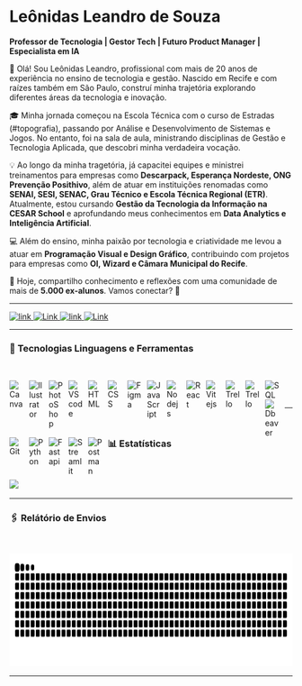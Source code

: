 # Leônidas Leandro de Souza  
**Professor de Tecnologia | Gestor Tech | Futuro Product Manager | Especialista em IA**  

👋 Olá! Sou Leônidas Leandro, profissional com mais de 20 anos de experiência no ensino de tecnologia e gestão. Nascido em Recife e com raízes também em São Paulo, construí minha trajetória explorando diferentes áreas da tecnologia e inovação.  

🎓 Minha jornada começou na Escola Técnica com o curso de Estradas (#topografia), passando por Análise e Desenvolvimento de Sistemas e Jogos. No entanto, foi na sala de aula, ministrando disciplinas de Gestão e Tecnologia Aplicada, que descobri minha verdadeira vocação.  

💡 Ao longo da minha tragetória, já capacitei equipes e ministrei treinamentos para empresas como **Descarpack, Esperança Nordeste, ONG Prevenção Posithivo**, além de atuar em instituições renomadas como **SENAI, SESI, SENAC, Grau Técnico e Escola Técnica Regional (ETR)**. Atualmente, estou cursando **Gestão da Tecnologia da Informação na CESAR School** e aprofundando meus conhecimentos em **Data Analytics e Inteligência Artificial**.  

💻 Além do ensino, minha paixão por tecnologia e criatividade me levou a atuar em **Programação Visual e Design Gráfico**, contribuindo com projetos para empresas como **OI, Wizard e Câmara Municipal do Recife**.  

🌟 Hoje, compartilho conhecimento e reflexões com uma comunidade de mais de **5.000 ex-alunos**. Vamos conectar? 🚀  

---

<p align="left">
    <a href="https://www.linkedin.com/in/leonidasprof/">
        <img 
            alt="link" 
            title="Me siga no Linkedin" 
            src="https://img.shields.io/static/v1?message=LinkedIn&logo=linkedin&label=&color=0077B5&logoColor=white&labelColor=&style=for-the-badge" height="35" alt="linkedin logo"
        />
    </a>
     <a href="https://www.instagram.com/prof.tenebroso/">
        <img 
            alt="Link" 
            title="Me siga no Instagram" 
            src="https://img.shields.io/static/v1?message=Instagram&logo=instagram&label=&color=E4405F&logoColor=white&labelColor=&style=for-the-badge" height="35" alt="instagram logo"
        />
    </a>
     <a href="https://www.facebook.com/ProfessorTenebroso/">
        <img 
            alt="link" 
            title="Me siga no Facebook" 
            src="https://img.shields.io/static/v1?message=FaceBook&logo=facebook&label=&color=0077B5&logoColor=white&labelColor=&style=for-the-badge" height="35" alt="facebook logo"
        />
    </a>
     <a href="mailto:leonidasls@gmail.com". target="_blank" rel="noopener noreferre">
        <img 
            alt="Link" 
            title="E-mail" 
            src="https://img.shields.io/static/v1?message=Gmail&logo=gmail&label=&color=D14836&logoColor=white&labelColor=&style=for-the-badge" height="35" alt="gmail logo"
        />
    </a>
</p>

---

### 🤖 Tecnologias Linguagens e Ferramentas

<br/>
<p align="left">
<img 
    align="left" 
    alt="Canva" 
    title="Canva"
    width="25px" 
    style="padding-right: 10px;" 
    src="https://cdn.jsdelivr.net/gh/devicons/devicon@latest/icons/canva/canva-original.svg"  
/>
<img 
    align="left" 
    alt="Illustrator" 
    title="Illustator"
    width="25px" 
    style="padding-right: 10px;" 
    src="https://cdn.jsdelivr.net/gh/devicons/devicon@latest/icons/illustrator/illustrator-plain.svg"  
/>
<img 
    align="left" 
    alt="PhotoShop" 
    title="PhotoShop"
    width="25px" 
    style="padding-right: 10px;" 
    src="https://cdn.jsdelivr.net/gh/devicons/devicon@latest/icons/photoshop/photoshop-original.svg" 
/>
<img 
    align="left" 
    alt="VScode" 
    title="VScode"
    width="25px" 
    style="padding-right: 10px;" 
    src="https://cdn.jsdelivr.net/gh/devicons/devicon@latest/icons/vscode/vscode-original.svg" 
/>
<img 
    align="left" 
    alt="HTML"
    title="HTML" 
    width="25px" 
    style="padding-right: 10px;" 
    src="https://cdn.jsdelivr.net/gh/devicons/devicon@latest/icons/html5/html5-original.svg" 
/>
<img 
    align="left" 
    alt="CSS" 
    title="CSS"
    width="25px" 
    style="padding-right: 10px;" 
    src="https://cdn.jsdelivr.net/gh/devicons/devicon@latest/icons/css3/css3-original.svg" 
/>
<img 
    align="left" 
    alt="Figma" 
    title="Figma"
    width="25px" 
    style="padding-right: 10px;" 
    src="https://cdn.jsdelivr.net/gh/devicons/devicon@latest/icons/figma/figma-original.svg" 
/>
<img 
    align="left" 
    alt="JavaScript" 
    title="JavaScript"
    width="25px" 
    style="padding-right: 10px;" 
    src="https://cdn.jsdelivr.net/gh/devicons/devicon@latest/icons/javascript/javascript-original.svg" 
/>
<img 
    align="left" 
    alt="Nodejs" 
    title="Nodejs"
    width="25px" 
    style="padding-right: 10px;" 
    src="https://cdn.jsdelivr.net/gh/devicons/devicon@latest/icons/nodejs/nodejs-plain.svg" 
/>
<img 
    align="left" 
    alt="React" 
    title="React"
    width="25px" 
    style="padding-right: 10px;" 
    src="https://cdn.jsdelivr.net/gh/devicons/devicon@latest/icons/react/react-original.svg" 
/>
<img 
    align="left" 
    alt="Vitejs" 
    title="Vitejs"
    width="25px" 
    style="padding-right: 10px;" 
    src="https://cdn.jsdelivr.net/gh/devicons/devicon@latest/icons/vitejs/vitejs-original.svg" 
/>
<img 
    align="left" 
    alt="Trello" 
    title="Trello"
    width="25px" 
    style="padding-right: 10px;" 
    src="https://cdn.jsdelivr.net/gh/devicons/devicon@latest/icons/trello/trello-original.svg" 
/>
<img 
    align="left" 
    alt="Trello" 
    title="Trello"
    width="25px" 
    style="padding-right: 10px;" 
    src="https://cdn.jsdelivr.net/gh/devicons/devicon@latest/icons/jira/jira-original.svg" 
/>
<img 
    align="left" 
    alt="SQL" 
    title="SQL"
    width="25px" 
    style="padding-right: 10px;" 
    src="https://cdn.jsdelivr.net/gh/devicons/devicon@latest/icons/azuresqldatabase/azuresqldatabase-original.svg" 
/>
<img 
    align="left" 
    alt="Dbeaver" 
    title="Dbeaver"
    width="25px" 
    style="padding-right: 10px;" 
    src="https://cdn.jsdelivr.net/gh/devicons/devicon@latest/icons/dbeaver/dbeaver-original.svg" 
/>
<img 
    align="left" 
    alt="Git" 
    title="Git"
    width="25px" 
    style="padding-right: 10px;" 
    src="https://cdn.jsdelivr.net/gh/devicons/devicon@latest/icons/git/git-original.svg" 
/>
<img 
    align="left" 
    alt="Python" 
    title="Python"
    width="25px" 
    style="padding-right: 10px;" 
    src="https://cdn.jsdelivr.net/gh/devicons/devicon@latest/icons/python/python-original.svg" 
/>
<img 
    align="left" 
    alt="Fastapi" 
    title="Fastapi"
    width="25px" 
    style="padding-right: 10px;" 
    src="https://cdn.jsdelivr.net/gh/devicons/devicon@latest/icons/fastapi/fastapi-original.svg" 
/>
<img 
    align="left" 
    alt="Streamlit" 
    title="Streamlit"
    width="25px" 
    style="padding-right: 10px;" 
    src="https://cdn.jsdelivr.net/gh/devicons/devicon@latest/icons/streamlit/streamlit-original.svg" 
/>
    <img 
    align="left" 
    alt="Postman" 
    title="Postman"
    width="25px" 
    style="padding-right: 10px;" 
    src="https://cdn.jsdelivr.net/gh/devicons/devicon@latest/icons/postman/postman-original.svg" 
/>
</p>


<br/>
<br/>


---

### 📊 Estatísticas                                                      

<br/>

<img 
      height="200" 
      src="https://github-readme-stats.vercel.app/api/top-langs/?username=leonidasprof&theme=tokyonight&layout=compact&custom_title=Tecnologias&langs_count=8" 
  />

---

### 🖇️ Relátório de Envios                                                     

<br/>

<img 
      height="200" 
      src="https://raw.githubusercontent.com/leonidasprof/leonidasprof/output/snake.svg" alt="Snake animation" 
  />

---
